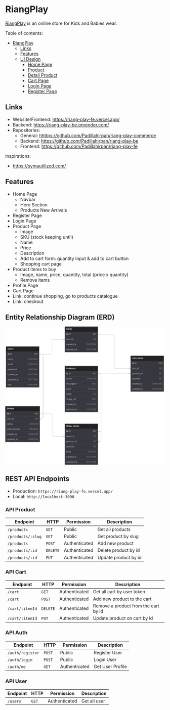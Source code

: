 # RiangPlay

[RiangPlay](https://riang-play-fe.vercel.app//) is an online store for Kids and Babies wear.

Table of contents:

- [RiangPlay](#riangplay)
  - [Links](#links)
  - [Features](#features)
  - [UI Design](#ui-designs)
    - [Home Page](#home-page)
    - [Product](#products)
    - [Detail Product](#detail-product)
    - [Cart Page](#cart-page)
    - [Login Page](#login-page)
    - [Register Page](#register-page)

## Links

- Website/Frontend: <https://riang-play-fe.vercel.app/>
- Backend: <https://riang-play-be.onrender.com/>
- Repositories:
  - General: <hhttps://github.com/Padillahirpan/riang-play-commerce>
  - Backend: <https://github.com/Padillahirpan/riang-play-be>
  - Frontend: <https://github.com/Padillahirpan/riang-play-fe>

Inspirations:

- <https://symautilized.com/>

## Features

- Home Page
  - Navbar
  - Hero Section
  - Products New Arrivals
- Register Page
- Login Page
- Product Page
  - Image
  - SKU (stock keeping until)
  - Name
  - Price
  - Description
  - Add to cart form: quantity input & add to cart button
  - Shopping cart page
- Product items to buy
  - Image, name, price, quantity, total (price x quantity)
  - Remove items
- Profile Page
- Cart Page
- Link: continue shopping, go to products catalogue
- Link: checkout

## Entity Relationship Diagram (ERD)

![ERD](./diagrams/riang-play-erd.svg)

## REST API Endpoints

- Production: `https://riang-play-fe.vercel.app/`
- Local: `http://localhost:3000`

### API Product

| Endpoint          | HTTP     | Permission    | Description          |
| ----------------- | -------- | ------------- | -------------------- |
| `/products`       | `GET`    | Public        | Get all products     |
| `/products/:slug` | `GET`    | Public        | Get product by slug  |
| `/products`       | `POST`   | Authenticated | Add new product      |
| `/products/:id`   | `DELETE` | Authenticated | Delete product by id |
| `/products/:id`   | `PUT`    | Authenticated | Update product by id |

### API Cart

| Endpoint        | HTTP     | Permission    | Description                          |
| --------------- | -------- | ------------- | ------------------------------------ |
| `/cart`         | `GET`    | Authenticated | Get all cart by user token           |
| `/cart`         | `POST`   | Authenticated | Add new product to the cart          |
| `/cart/:itemId` | `DELETE` | Authenticated | Remove a product from the cart by id |
| `/cart/:itemId` | `PUT`    | Authenticated | Update product on cart by id         |

### API Auth

| Endpoint         | HTTP   | Permission    | Description      |
| ---------------- | ------ | ------------- | ---------------- |
| `/auth/register` | `POST` | Public        | Register User    |
| `/auth/login`    | `POST` | Public        | Login User       |
| `/auth/me`       | `GET`  | Authenticated | Get User Profile |

### API User

| Endpoint | HTTP  | Permission    | Description  |
| -------- | ----- | ------------- | ------------ |
| `/users` | `GET` | Authenticated | Get all user |
